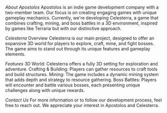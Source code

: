*About Apostolos*
Apostolos is an indie game development company with a two-member team. Our focus is on creating engaging games with unique gameplay mechanics. Currently, we're developing Celesterra, a game that combines crafting, mining, and boss battles in a 3D environment, inspired by games like Terraria but with our distinctive approach.

*Celesterra*
Overview
Celesterra is our main project, designed to offer an expansive 3D world for players to explore, craft, mine, and fight bosses. The game aims to stand out through its unique features and gameplay elements.

*Features*
3D World: Celesterra offers a fully 3D setting for exploration and adventure.
Crafting & Building: Players can gather resources to craft tools and build structures.
Mining: The game includes a dynamic mining system that adds depth and strategy to resource gathering.
Boss Battles: Players will encounter and battle various bosses, each presenting unique challenges along with unique rewards.

*Contact Us*
For more information or to follow our development process, feel free to reach out. We appreciate your interest in Apostolos and Celesterra.
